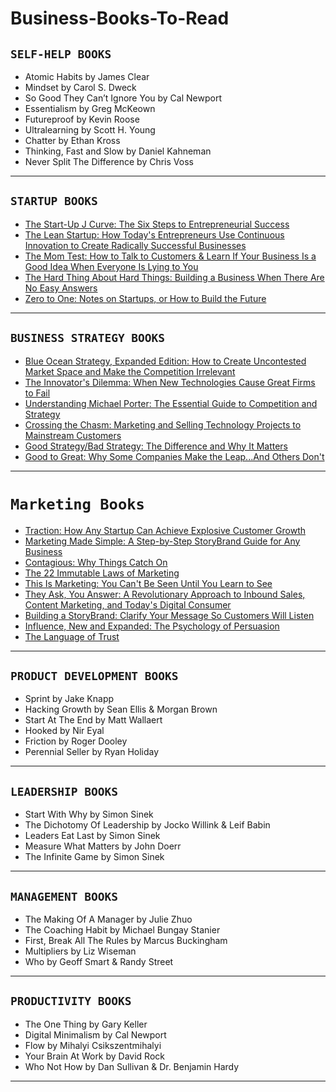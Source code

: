 # Business-Books-To-Read

## `SELF-HELP BOOKS`
* Atomic Habits by James Clear
* Mindset by Carol S. Dweck
* So Good They Can’t Ignore You by Cal Newport
* Essentialism by Greg McKeown
* Futureproof by Kevin Roose
* Ultralearning by Scott H. Young
* Chatter by Ethan Kross
* Thinking, Fast and Slow by Daniel Kahneman
* Never Split The Difference by Chris Voss
---

## `STARTUP BOOKS`
* [The Start-Up J Curve: The Six Steps to Entrepreneurial Success](https://www.amazon.com/Start-Up-Curve-Steps-Entrepreneurial-Success/dp/162634292X)
* [The Lean Startup: How Today's Entrepreneurs Use Continuous Innovation to Create Radically Successful Businesses](https://www.amazon.com/Lean-Startup-Entrepreneurs-Continuous-Innovation/dp/0307887898/ref=sr_1_1?crid=31IB8LFJ69M6W&keywords=the+lean+startup&qid=1638544480&s=books&sprefix=the+lean+start%2Cstripbooks-intl-ship%2C788&sr=1-1) 
* [The Mom Test: How to Talk to Customers & Learn If Your Business Is a Good Idea When Everyone Is Lying to You](https://www.amazon.com/The-Mom-Test-Rob-Fitzpatrick-audiobook/dp/B07RJZKZ7F/ref=sr_1_1?keywords=the+mom+test&qid=1638544685&s=books&sr=1-1)
* [The Hard Thing About Hard Things: Building a Business When There Are No Easy Answers](https://www.amazon.com/Hard-Thing-About-Hard-Things-audiobook/dp/B00I0A6HUO/ref=sr_1_1?crid=FTDZKC7OYLHU&keywords=the+hard+thing+about+hard+things+by+ben+horowitz&qid=1638544883&s=audible&sprefix=the+hard+thin%2Caudible%2C890&sr=1-1)
* [Zero to One: Notes on Startups, or How to Build the Future ](https://www.amazon.com/Zero-to-One-audiobook/dp/B00M284NY2/ref=sr_1_1?crid=67VYZQR8D8PU&keywords=zero+to+one+peter+thiel&qid=1638544931&s=audible&sprefix=zero+to+%2Caudible%2C615&sr=1-1)
-----

## `BUSINESS STRATEGY BOOKS`
* [Blue Ocean Strategy, Expanded Edition: How to Create Uncontested Market Space and Make the Competition Irrelevant](https://www.amazon.com/Blue-Ocean-Strategy-Expanded-Uncontested/dp/B089DM3GZ9/ref=sr_1_1?crid=105AV9Z35WNZM&keywords=blue+ocean+strategy&qid=1638544967&s=audible&sprefix=blue%2Caudible%2C529&sr=1-1)
* [The Innovator's Dilemma: When New Technologies Cause Great Firms to Fail](https://www.amazon.com/The-Innovators-Dilemma-audiobook/dp/B06Y4RRGVV/ref=sr_1_1?crid=1RRSB27D5AV9T&keywords=the+innovators+dilemma&qid=1638545039&s=audible&sprefix=the+inovator%2Caudible%2C561&sr=1-1)
* [Understanding Michael Porter: The Essential Guide to Competition and Strategy](https://www.amazon.com/Understanding-Michael-Porter-audiobook/dp/B006KZ8H0Y/ref=sr_1_1?crid=1U0CST7UK9N2Y&keywords=understanding+michael+porter&qid=1638545090&s=audible&sprefix=understanding+m%2Caudible%2C619&sr=1-1)
* [Crossing the Chasm: Marketing and Selling Technology Projects to Mainstream Customers](https://www.amazon.com/Crossing-Chasm-Geoffrey-A-Moore-audiobook/dp/B00A2ZHMKY/ref=sr_1_1?crid=32ZCL9SBBKP1&keywords=crossing+the+chasm&qid=1638545133&s=audible&sprefix=crosing+%2Caudible%2C628&sr=1-1)
* [Good Strategy/Bad Strategy: The Difference and Why It Matters](https://www.amazon.com/Good-Strategy-Bad-Strategy-audiobook/dp/B07R6XQ8YP/ref=sr_1_1?crid=2WS5CTTYCMEB4&keywords=good+strategy+bad+strategy+by+richard+rumelt&qid=1638545177&s=audible&sprefix=good+st%2Caudible%2C433&sr=1-1)
* [Good to Great: Why Some Companies Make the Leap...And Others Don't](https://www.amazon.com/Good-to-Great-Jim-Collins-audiobook/dp/B003VXI5MS/ref=sr_1_1?crid=R7SZQYNCJRPV&keywords=good+to+great&qid=1638545213&s=audible&sprefix=good+to%2Caudible%2C601&sr=1-1)

----

# `Marketing Books`
* [Traction: How Any Startup Can Achieve Explosive Customer Growth](https://www.amazon.com/Traction-audiobook/dp/B01705KMG4/ref=sr_1_2?crid=26KGN9PK4L9I2&keywords=traction+book&qid=1638593975&s=audible&sprefix=tractoi%2Caudible%2C425&sr=1-2)
* [Marketing Made Simple: A Step-by-Step StoryBrand Guide for Any Business](https://www.amazon.com/Marketing-Made-Simple-Step-Step/dp/B07TTTYZRK/ref=sr_1_1?crid=12N5RJRSK737&keywords=marketing+made+simple+by+donald+miller&qid=1638594093&s=audible&sprefix=markatig+made+%2Caudible%2C423&sr=1-1)
* [Contagious: Why Things Catch On](https://www.amazon.com/Contagious-Jonah-Berger-audiobook/dp/B00B91I8IK/ref=sr_1_1?crid=F0Z15JA0CP41&keywords=contagious&qid=1638594140&s=audible&sprefix=conta%2Caudible%2C773&sr=1-1)
* [The 22 Immutable Laws of Marketing](https://www.amazon.com/22-Immutable-Laws-Marketing/dp/B00J4O6TO4/ref=sr_1_1?crid=3JYNT61T4KQYX&keywords=the+22+immutable+laws+of+marketing&qid=1638594182&s=audible&sprefix=the+22+%2Caudible%2C759&sr=1-1)
* [This Is Marketing: You Can't Be Seen Until You Learn to See](https://www.amazon.com/This-Is-Marketing-Seth-Godin-audiobook/dp/B07DKN7DG2/ref=sr_1_1?crid=1OINP33HHJOUX&keywords=this+is+marketing+seth+godin&qid=1638594247&s=audible&sprefix=this+is+ma%2Caudible%2C693&sr=1-1)
* [They Ask, You Answer: A Revolutionary Approach to Inbound Sales, Content Marketing, and Today's Digital Consumer](https://www.amazon.com/They-Ask-You-Answer-Revolutionary/dp/1119610141/ref=sr_1_1?crid=2YHJ1Q4L3MDKD&keywords=they+ask+you+answer+by+marcus+sheridan&qid=1638594470&sprefix=They+Ask+You+Answer+by+Marcus+Sheridan%2Caudible%2C439&sr=8-1)
* [Building a StoryBrand: Clarify Your Message So Customers Will Listen](https://www.amazon.com/Building-StoryBrand-Donald-Miller-audiobook/dp/B072J8WRND/ref=sr_1_1?crid=1GXMN4XFSDQ0K&keywords=building+a+storybrand+donald+miller&qid=1638594530&sprefix=building+a+%2Caps%2C478&sr=8-1)
* [Influence, New and Expanded: The Psychology of Persuasion](https://www.amazon.com/Influence-New-Expanded-Psychology-Persuasion/dp/B08RLT11Q3/ref=sr_1_1?keywords=Influence+by+Dr.+Robert+Cialdini&qid=1638594677&s=audible&sr=1-1)
* [The Language of Trust](https://www.amazon.com/The-Language-of-Trust/dp/B003KJM560/ref=sr_1_1?keywords=The+Language+Of+Trust+by+Michael+Maslansky&qid=1638594730&s=audible&sr=1-1)
----

## `PRODUCT DEVELOPMENT BOOKS`
* Sprint by Jake Knapp
* Hacking Growth by Sean Ellis & Morgan Brown
* Start At The End by Matt Wallaert
* Hooked by Nir Eyal
* Friction by Roger Dooley
* Perennial Seller by Ryan Holiday
----

## `LEADERSHIP BOOKS`
* Start With Why by Simon Sinek
* The Dichotomy Of Leadership by Jocko Willink & Leif Babin
* Leaders Eat Last by Simon Sinek
* Measure What Matters by John Doerr
* The Infinite Game by Simon Sinek
----

## `MANAGEMENT BOOKS`
* The Making Of A Manager by Julie Zhuo
* The Coaching Habit by Michael Bungay Stanier
* First, Break All The Rules by Marcus Buckingham
* Multipliers by Liz Wiseman
* Who by Geoff Smart & Randy Street
----

## `PRODUCTIVITY BOOKS`
* The One Thing by Gary Keller
* Digital Minimalism by Cal Newport
* Flow by Mihalyi Csikszentmihalyi
* Your Brain At Work by David Rock
* Who Not How by Dan Sullivan & Dr. Benjamin Hardy
----
